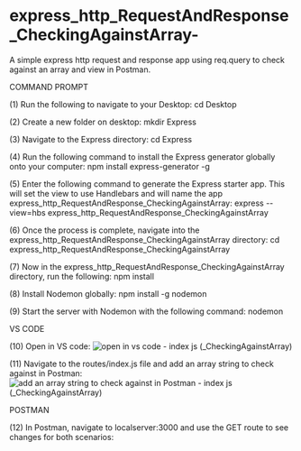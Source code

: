 # express_http_RequestAndResponse_CheckingAgainstArray-
A simple express http request and response app using req.query to check against an array and view in Postman. 

COMMAND PROMPT

(1) Run the following to navigate to your Desktop: cd Desktop

(2) Create a new folder on desktop: mkdir Express

(3) Navigate to the Express directory: cd Express

(4) Run the following command to install the Express generator globally onto your computer: npm install express-generator -g

(5) Enter the following command to generate the Express starter app. This will set the view to use Handlebars and will name the app express_http_RequestAndResponse_CheckingAgainstArray: express --view=hbs express_http_RequestAndResponse_CheckingAgainstArray 

(6) Once the process is complete, navigate into the express_http_RequestAndResponse_CheckingAgainstArray directory: cd express_http_RequestAndResponse_CheckingAgainstArray  

(7) Now in the express_http_RequestAndResponse_CheckingAgainstArray directory, run the following: npm install

(8) Install Nodemon globally: npm install -g nodemon

(9) Start the server with Nodemon with the following command: nodemon

VS CODE

(10) Open in VS code: ![open in vs code - index js (_CheckingAgainstArray)](https://user-images.githubusercontent.com/35668707/67612946-801dcf80-f75c-11e9-9033-8ebe0cb683a3.JPG)


(11) Navigate to the routes/index.js file and add an array string to check against in Postman: ![add an array string to check against in Postman - index js (_CheckingAgainstArray)](https://user-images.githubusercontent.com/35668707/67612956-9a57ad80-f75c-11e9-9c99-4cd18d318043.JPG)




POSTMAN

(12) In Postman, navigate to localserver:3000 and use the GET route to see changes for both scenarios:


